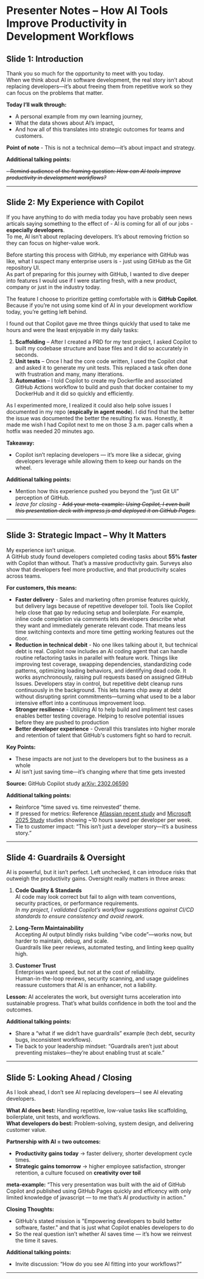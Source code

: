 # Presenter Notes – How AI Tools Improve Productivity in Development Workflows

## Slide 1: Introduction

Thank you so much for the opportunity to meet with you today.  
When we think about AI in software development, the real story isn’t about replacing developers—it’s about freeing them from repetitive work so they can focus on the problems that matter.  

**Today I’ll walk through:**

- A personal example from my own learning journey,
- What the data shows about AI’s impact,
- And how all of this translates into strategic outcomes for teams and customers.

**Point of note** - This is not a technical demo—it’s about impact and strategy.

**Additional talking points:**

~~- Remind audience of the framing question: *How can AI tools improve productivity in development workflows?*~~

---

## Slide 2: My Experience with Copilot

If you have anything to do with media today you have probably seen news articals saying something to the effect of - AI is coming for all of our jobs - **especially developers**.  
To me, AI isn’t about replacing developers. It’s about removing friction so they can focus on higher-value work.  

Before starting this process with GitHub, my experiance with GitHub was like, what I suspect many enterprise users is - just using GitHub as the Git repository UI.  
As part of preparing for this journey with GitHub, I wanted to dive deeper into features I would use if I were starting fresh, with a new product, company or just in the industry today.  

The feature I choose to prioritize getting comfortable with is **GitHub Copilot**. Because if you’re not using some kind of AI in your development workflow today, you’re getting left behind.  

I found out that Copilot gave me three things quickly that used to take me hours and were the least enjoyable in my daily tasks:

1. **Scaffolding** – After I created a PRD for my test project, I asked Copilot to built my codebase structure and base files and it did so accurately in seconds.  
2. **Unit tests** – Once I had the core code written, I used the Copilot chat and asked it to generate my unit tests. This replaced a task often done with frustration and many, many itterations.  
3. **Automation** – I told Copilot to create my Dockerfile and associated GitHub Actions workflow to build and push that docker container to my DockerHub and it did so quickly and efficiently.  

As I experimented more, I realized it could also help solve issues I documented in my repo (**espically in agent mode**). I did find that the better the issue was documented the better the resulting fix was. Honestly, it made me wish I had Copilot next to me on those 3 a.m. pager calls when a hotfix was needed 20 minutes ago.  

**Takeaway:** 

- Copilot isn’t replacing developers — it’s more like a sidecar, giving developers leverage while allowing them to keep our hands on the wheel.  

**Additional talking points:**

- Mention how this experience pushed you beyond the “just Git UI” perception of GitHub.
- *leave for closing* - ~~Add your meta-example: *Using Copilot, I even built this presentation deck with impress.js and deployed it on GitHub Pages.*~~

---

## Slide 3: Strategic Impact – Why It Matters

My experience isn’t unique.  
A GitHub study found developers completed coding tasks about **55% faster** with Copilot than without. That’s a massive productivity gain. Surveys also show that developers feel more productive, and that productivity scales across teams.  

**For customers, this means:**

- **Faster delivery** - Sales and marketing often promise features quickly, but delivery lags because of repetitive developer toil. Tools like Copilot help close that gap by reducing setup and boilerplate. For example, inline code completion via comments lets developers describe what they want and immediately generate relevant code. That means less time switching contexts and more time getting working features out the door.
- **Reduction in technical debit** - No one likes talking about it, but technical debt is real. Copilot now includes an AI coding agent that can handle routine refactoring tasks in parallel with feature work. Things like improving test coverage, swapping dependencies, standardizing code patterns, optimizing loading behaviors, and identifying dead code. It works asynchronously, raising pull requests based on assigned GitHub Issues. Developers stay in control, but repetitive debt cleanup runs continuously in the background. This lets teams chip away at debt without disrupting sprint commitments—turning what used to be a labor intensive effort into a continuous improvement loop.
- **Stronger resilience** - Utilizing AI to help build and impliment test cases enables better testing coverage. Helping to resolve potential issues before they are pushed to production  
- **Better developer experience** - Overall this translates into higher morale and retention of talent that GitHub's customers fight so hard to recruit.  

**Key Points:**  

- These impacts are not just to the developers but to the business as a whole
- AI isn’t just saving time—it’s changing *where* that time gets invested  

**Source:** GitHub Copilot study [arXiv: 2302.06590](https://arxiv.org/abs/2302.06590)  

**Additional talking points:**

- Reinforce “time saved vs. time reinvested” theme.  
- If pressed for metrics: Reference [Atlassian recent study](https://www.techradar.com/pro/ai-is-helping-developers-save-time-but-the-struggle-to-find-timely-information-is-costing-businesses-millions) and [Microsoft 2025 Study](https://www.itpro.com/software/development/microsoft-claims-ai-is-augmenting-developers-rather-than-replacing-them) studies showing ~10 hours saved per developer per week.  
- Tie to customer impact: “This isn’t just a developer story—it’s a business story.”

---

## Slide 4: Guardrails & Oversight

AI is powerful, but it isn’t perfect. Left unchecked, it can introduce risks that outweigh the productivity gains. Oversight really matters in three areas:  

1. **Code Quality & Standards**  
   AI code may look correct but fail to align with team conventions, security practices, or performance requirements.  
   *In my project, I validated Copilot’s workflow suggestions against CI/CD standards to ensure consistency and avoid rework.*  

2. **Long-Term Maintainability**  
   Accepting AI output blindly risks building “vibe code”—works now, but harder to maintain, debug, and scale.  
   Guardrails like peer reviews, automated testing, and linting keep quality high.  

3. **Customer Trust**  
   Enterprises want speed, but not at the cost of reliability.  
   Human-in-the-loop reviews, security scanning, and usage guidelines reassure customers that AI is an enhancer, not a liability.  

**Lesson:** AI accelerates the work, but oversight turns acceleration into sustainable progress. That’s what builds confidence in both the tool and the outcomes.  

**Additional talking points:**

- Share a “what if we didn’t have guardrails” example (tech debt, security bugs, inconsistent workflows).
- Tie back to your leadership mindset: “Guardrails aren’t just about preventing mistakes—they’re about enabling trust at scale.”

---

## Slide 5: Looking Ahead / Closing

As I look ahead, I don’t see AI replacing developers—I see AI elevating developers.  

**What AI does best:** Handling repetitive, low-value tasks like scaffolding, boilerplate, unit tests, and workflows.  
**What developers do best:** Problem-solving, system design, and delivering customer value.  

**Partnership with AI = two outcomes:**  

- **Productivity gains today** → faster delivery, shorter development cycle times.  
- **Strategic gains tomorrow** → higher employee satisfaction, stronger retention, a culture focused on **creativity over toil**  

**meta-example:** “This very presentation was built with the aid of GitHub Copilot and published using GitHub Pages quickly and efficency with only limited knowledge of javascript — to me that’s AI productivity in action.”  

**Closing Thoughts:**  

- GitHub's stated mission is "Empowering developers to build better software, faster." and that is just what Copilot enables developers to do  
- So the real question isn’t whether AI saves time — it’s how we reinvest the time it saves.  

**Additional talking points:**

- Invite discussion: “How do you see AI fitting into your workflows?”  

---
